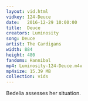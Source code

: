 ```yaml
---
layout: vid.html
vidkey: 124-Deuce
date:   2016-12-29 10:00:00
title:  Deuce
creators: Luminosity
song: Deuce
artist: The Cardigans
width: 884
height: 480
fandoms: Hannibal
mp4: Luminosity-124-Deuce.m4v
mp4size: 15.39 MB
collection: vids
---
```


  <div>
  Bedelia assesses her situation.
  </div>
  